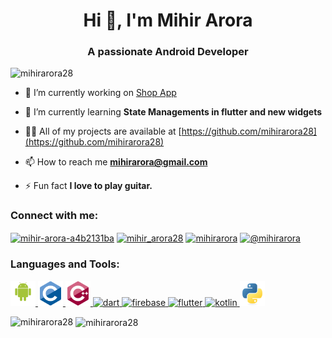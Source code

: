 <h1 align="center">Hi 👋, I'm Mihir Arora</h1>
<h3 align="center">A passionate Android Developer</h3>

<p align="left"> <img src="https://komarev.com/ghpvc/?username=mihirarora28&label=Profile%20views&color=0e75b6&style=flat" alt="mihirarora28" /> </p>

- 🔭 I’m currently working on [Shop App](https://github.com/mihirarora28/ShopApp)

- 🌱 I’m currently learning **State Managements in flutter and new widgets**

- 👨‍💻 All of my projects are available at [https://github.com/mihirarora28](https://github.com/mihirarora28)

- 📫 How to reach me **mihirarora@gmail.com**

- ⚡ Fun fact **I love to play guitar.**

<h3 align="left">Connect with me:</h3>
<p align="left">
<a href="https://linkedin.com/in/mihir-arora-a4b2131ba" target="blank"><img align="center" src="https://raw.githubusercontent.com/rahuldkjain/github-profile-readme-generator/master/src/images/icons/Social/linked-in-alt.svg" alt="mihir-arora-a4b2131ba" height="30" width="40" /></a>
<a href="https://instagram.com/mihir_arora28" target="blank"><img align="center" src="https://raw.githubusercontent.com/rahuldkjain/github-profile-readme-generator/master/src/images/icons/Social/instagram.svg" alt="mihir_arora28" height="30" width="40" /></a>
<a href="https://www.codechef.com/users/mihirarora" target="blank"><img align="center" src="https://cdn.jsdelivr.net/npm/simple-icons@3.1.0/icons/codechef.svg" alt="mihirarora" height="30" width="40" /></a>
<a href="https://www.hackerearth.com/@mihirarora" target="blank"><img align="center" src="https://raw.githubusercontent.com/rahuldkjain/github-profile-readme-generator/master/src/images/icons/Social/hackerearth.svg" alt="@mihirarora" height="30" width="40" /></a>
</p>

<h3 align="left">Languages and Tools:</h3>
<p align="left"> <a href="https://developer.android.com" target="_blank" rel="noreferrer"> <img src="https://raw.githubusercontent.com/devicons/devicon/master/icons/android/android-original-wordmark.svg" alt="android" width="40" height="40"/> </a> <a href="https://www.cprogramming.com/" target="_blank" rel="noreferrer"> <img src="https://raw.githubusercontent.com/devicons/devicon/master/icons/c/c-original.svg" alt="c" width="40" height="40"/> </a> <a href="https://www.w3schools.com/cpp/" target="_blank" rel="noreferrer"> <img src="https://raw.githubusercontent.com/devicons/devicon/master/icons/cplusplus/cplusplus-original.svg" alt="cplusplus" width="40" height="40"/> </a> <a href="https://dart.dev" target="_blank" rel="noreferrer"> <img src="https://www.vectorlogo.zone/logos/dartlang/dartlang-icon.svg" alt="dart" width="40" height="40"/> </a> <a href="https://firebase.google.com/" target="_blank" rel="noreferrer"> <img src="https://www.vectorlogo.zone/logos/firebase/firebase-icon.svg" alt="firebase" width="40" height="40"/> </a> <a href="https://flutter.dev" target="_blank" rel="noreferrer"> <img src="https://www.vectorlogo.zone/logos/flutterio/flutterio-icon.svg" alt="flutter" width="40" height="40"/> </a> <a href="https://kotlinlang.org" target="_blank" rel="noreferrer"> <img src="https://www.vectorlogo.zone/logos/kotlinlang/kotlinlang-icon.svg" alt="kotlin" width="40" height="40"/> </a> <a href="https://www.python.org" target="_blank" rel="noreferrer"> <img src="https://raw.githubusercontent.com/devicons/devicon/master/icons/python/python-original.svg" alt="python" width="40" height="40"/> </a> </p>

<p><img align="left" src="https://github-readme-stats.vercel.app/api/top-langs?username=mihirarora28&show_icons=true&locale=en&layout=compact" alt="mihirarora28" /></p>

<p>&nbsp;<img align="center" src="https://github-readme-stats.vercel.app/api?username=mihirarora28&show_icons=true&locale=en" alt="mihirarora28" /></p>
